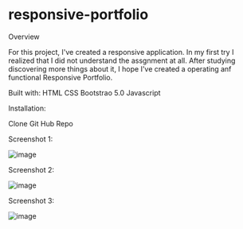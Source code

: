 # responsive-portfolio

Overview 

For this project, I've created a responsive application. In my first try I realized that I did not understand the assgnment at all. After studying discovering more things about it, I hope I've created a operating anf functional Responsive Portfolio. 



Built with: 
HTML 
CSS
Bootstrao 5.0
Javascript



Installation:

Clone Git Hub Repo



Screenshot 1:

![image](https://user-images.githubusercontent.com/74390494/103502680-fe293c00-4e1f-11eb-8cd2-27ac457978e1.png)

Screenshot 2:

![image](https://user-images.githubusercontent.com/74390494/103503231-970c8700-4e21-11eb-8115-d2af093dd14d.png)

Screenshot 3:

![image](https://user-images.githubusercontent.com/74390494/103503463-53fee380-4e22-11eb-82c2-e9879508c46a.png)